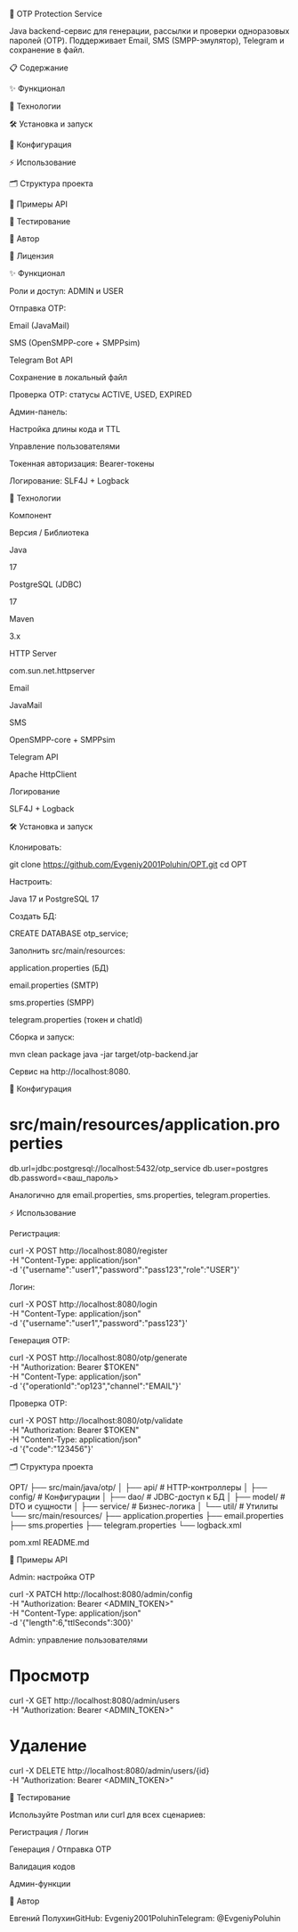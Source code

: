 🔐 OTP Protection Service

Java backend-сервис для генерации, рассылки и проверки одноразовых паролей (OTP). Поддерживает Email, SMS (SMPP-эмулятор), Telegram и сохранение в файл.

📋 Содержание

✨ Функционал

🚀 Технологии

🛠 Установка и запуск

🔧 Конфигурация

⚡ Использование

🗂 Структура проекта

📖 Примеры API

🧪 Тестирование

👤 Автор

📄 Лицензия

✨ Функционал

Роли и доступ: ADMIN и USER

Отправка OTP:

Email (JavaMail)

SMS (OpenSMPP-core + SMPPsim)

Telegram Bot API

Сохранение в локальный файл

Проверка OTP: статусы ACTIVE, USED, EXPIRED

Админ-панель:

Настройка длины кода и TTL

Управление пользователями

Токенная авторизация: Bearer-токены

Логирование: SLF4J + Logback

🚀 Технологии

Компонент

Версия / Библиотека

Java

17

PostgreSQL (JDBC)

17

Maven

3.x

HTTP Server

com.sun.net.httpserver

Email

JavaMail

SMS

OpenSMPP-core + SMPPsim

Telegram API

Apache HttpClient

Логирование

SLF4J + Logback

🛠 Установка и запуск

Клонировать:

git clone https://github.com/Evgeniy2001Poluhin/OPT.git
cd OPT

Настроить:

Java 17 и PostgreSQL 17

Создать БД:

CREATE DATABASE otp_service;

Заполнить src/main/resources:

application.properties (БД)

email.properties (SMTP)

sms.properties (SMPP)

telegram.properties (токен и chatId)

Сборка и запуск:

mvn clean package
java -jar target/otp-backend.jar

Сервис на http://localhost:8080.

🔧 Конфигурация

# src/main/resources/application.properties

db.url=jdbc:postgresql://localhost:5432/otp_service
 db.user=postgres
 db.password=<ваш_пароль>

Аналогично для email.properties, sms.properties, telegram.properties.

⚡ Использование

Регистрация:

curl -X POST http://localhost:8080/register \
  -H "Content-Type: application/json" \
  -d '{"username":"user1","password":"pass123","role":"USER"}'

Логин:

curl -X POST http://localhost:8080/login \
  -H "Content-Type: application/json" \
  -d '{"username":"user1","password":"pass123"}'

Генерация OTP:

curl -X POST http://localhost:8080/otp/generate \
  -H "Authorization: Bearer $TOKEN" \
  -H "Content-Type: application/json" \
  -d '{"operationId":"op123","channel":"EMAIL"}'

Проверка OTP:

curl -X POST http://localhost:8080/otp/validate \
  -H "Authorization: Bearer $TOKEN" \
  -H "Content-Type: application/json" \
  -d '{"code":"123456"}'

🗂 Структура проекта

OPT/
├── src/main/java/otp/
│   ├── api/        # HTTP-контроллеры
│   ├── config/     # Конфигурации
│   ├── dao/        # JDBC-доступ к БД
│   ├── model/      # DTO и сущности
│   ├── service/    # Бизнес-логика
│   └── util/       # Утилиты
└── src/main/resources/
    ├── application.properties
    ├── email.properties
    ├── sms.properties
    ├── telegram.properties
    └── logback.xml

pom.xml
README.md

📖 Примеры API

Admin: настройка OTP

curl -X PATCH http://localhost:8080/admin/config \
  -H "Authorization: Bearer <ADMIN_TOKEN>" \
  -H "Content-Type: application/json" \
  -d '{"length":6,"ttlSeconds":300}'

Admin: управление пользователями

# Просмотр
curl -X GET http://localhost:8080/admin/users \
  -H "Authorization: Bearer <ADMIN_TOKEN>"
# Удаление
curl -X DELETE http://localhost:8080/admin/users/{id} \
  -H "Authorization: Bearer <ADMIN_TOKEN>"

🧪 Тестирование

Используйте Postman или curl для всех сценариев:

Регистрация / Логин

Генерация / Отправка OTP

Валидация кодов

Админ-функции

👤 Автор

Евгений ПолухинGitHub: Evgeniy2001PoluhinTelegram: @EvgeniyPoluhin